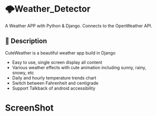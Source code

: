 # 🌩️Weather_Detector
A Weather APP with Python & Django. Connects to the OpenWeather API.

## :scroll: Description
<!--- Describe your app in one or two sentences -->
CuteWeather is a beautiful weather app build in Django

- Easy to use, single screen display all content
- Various weather effects with cute animation including sunny, rainy, snowy, etc
- Daily and hourly temperature trends chart
- Switch between Fahrenheit and centigrade
- Support Talkback of android accessibility

# ScreenShot
